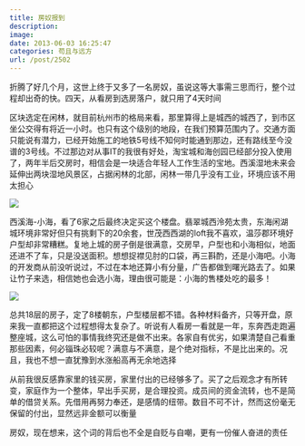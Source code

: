 ```yaml
---
title: 房奴报到
description: 
image: 
date: 2013-06-03 16:25:47
categories: 苟且与远方
url: /post/2502
---
```


折腾了好几个月，这世上终于又多了一名房奴，虽说这等大事需三思而行，整个过程却出奇的快。四天，从看房到选房落户，就只用了4天时间

区块选定在闲林，就目前杭州市的格局来看，那里算得上是城西的城西了，到市区坐公交得有将近一小时。也只有这个级别的地段，在我们预算范围内了。交通方面只能说有潜力，已经开始施工的地铁5号线不知何时能通到那边，还有路线至今没谱的3号线。不过那边对从事IT的我很有好处，淘宝城和海创园已经部分投入使用了，两年半后交房时，相信会是一块适合年轻人工作生活的宝地。西溪湿地未来会延伸出两块湿地风景区，占据闲林的北部，闲林一带几乎没有工业，环境应该不用太担心

![](https://storageapi.fleek.co/0a3a8890-e65e-47ce-93d7-0442b9209d38-bucket/blog/posts/2013-06/06-03/1.jpg)

西溪海-小海，看了6家之后最终决定买这个楼盘。翡翠城西泠苑太贵，东海闲湖城环境非常好但只有挑剩下的20余套，世茂西西湖的loft我不喜欢，温莎郡环境好户型却非常糟糕。复地上城的房子倒是很满意，交房早，户型也和小海相似，地面还进不了车，只是没送面积。想想捉襟见肘的口袋，再三斟酌，还是小海吧。小海的开发商从前没听说过，不过在本地还算小有分量，广告都做到曙光路去了。如果让竹子来选，相信她也会选小海，理由很可能是：小海的售楼处吃的最多！

![](https://storageapi.fleek.co/0a3a8890-e65e-47ce-93d7-0442b9209d38-bucket/blog/posts/2013-06/06-03/2.jpg)

总共18层的房子，定了8楼朝东，户型楼层都不错。各种材料备齐，只等开盘，原来我一直都把这个过程想得太复杂了。听说有人看房一看就是一年，东奔西走跑遍整座城，这么可怕的事情我终究还是做不出来。各家自有优劣，如果清楚自己看重那些因素，何必锱珠必较呢？满意与不满意，是个绝对指标，不是比出来的。况且，我也不想一直犹豫到水涨船高再无余地选择

从前我很反感靠家里的钱买房，家里付出的已经够多了。买了之后观念才有所转变，家庭作为一个整体，早出手买房，是合理投资。成员间的资金流转，也不是简单的借贷关系。先借用再努力奉还，是感情的纽带。数目不可不计，然而这份毫无保留的付出，显然远非金额可以衡量

房奴，现在想来，这个词的背后也不全是自贬与自嘲，更有一份催人奋进的责任